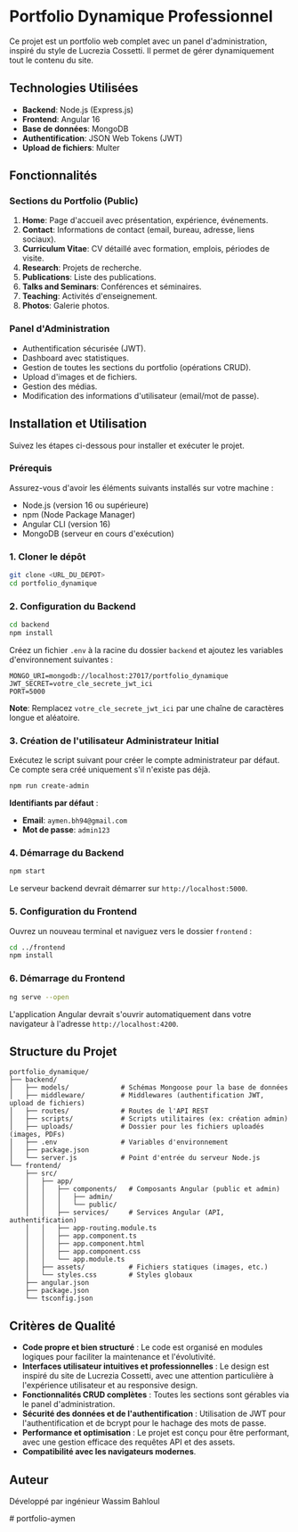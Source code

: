 # Portfolio Dynamique Professionnel

Ce projet est un portfolio web complet avec un panel d'administration, inspiré du style de Lucrezia Cossetti. Il permet de gérer dynamiquement tout le contenu du site.

## Technologies Utilisées

- **Backend**: Node.js (Express.js)
- **Frontend**: Angular 16
- **Base de données**: MongoDB
- **Authentification**: JSON Web Tokens (JWT)
- **Upload de fichiers**: Multer

## Fonctionnalités

### Sections du Portfolio (Public)
1.  **Home**: Page d'accueil avec présentation, expérience, événements.
2.  **Contact**: Informations de contact (email, bureau, adresse, liens sociaux).
3.  **Curriculum Vitae**: CV détaillé avec formation, emplois, périodes de visite.
4.  **Research**: Projets de recherche.
5.  **Publications**: Liste des publications.
6.  **Talks and Seminars**: Conférences et séminaires.
7.  **Teaching**: Activités d'enseignement.
8.  **Photos**: Galerie photos.

### Panel d'Administration
-   Authentification sécurisée (JWT).
-   Dashboard avec statistiques.
-   Gestion de toutes les sections du portfolio (opérations CRUD).
-   Upload d'images et de fichiers.
-   Gestion des médias.
-   Modification des informations d'utilisateur (email/mot de passe).

## Installation et Utilisation

Suivez les étapes ci-dessous pour installer et exécuter le projet.

### Prérequis

Assurez-vous d'avoir les éléments suivants installés sur votre machine :
-   Node.js (version 16 ou supérieure)
-   npm (Node Package Manager)
-   Angular CLI (version 16)
-   MongoDB (serveur en cours d'exécution)

### 1. Cloner le dépôt

```bash
git clone <URL_DU_DEPOT>
cd portfolio_dynamique
```

### 2. Configuration du Backend

```bash
cd backend
npm install
```

Créez un fichier `.env` à la racine du dossier `backend` et ajoutez les variables d'environnement suivantes :

```
MONGO_URI=mongodb://localhost:27017/portfolio_dynamique
JWT_SECRET=votre_cle_secrete_jwt_ici
PORT=5000
```

**Note**: Remplacez `votre_cle_secrete_jwt_ici` par une chaîne de caractères longue et aléatoire.

### 3. Création de l'utilisateur Administrateur Initial

Exécutez le script suivant pour créer le compte administrateur par défaut. Ce compte sera créé uniquement s'il n'existe pas déjà.

```bash
npm run create-admin
```

**Identifiants par défaut** :
-   **Email**: `aymen.bh94@gmail.com`
-   **Mot de passe**: `admin123`

### 4. Démarrage du Backend

```bash
npm start
```

Le serveur backend devrait démarrer sur `http://localhost:5000`.

### 5. Configuration du Frontend

Ouvrez un nouveau terminal et naviguez vers le dossier `frontend` :

```bash
cd ../frontend
npm install
```

### 6. Démarrage du Frontend

```bash
ng serve --open
```

L'application Angular devrait s'ouvrir automatiquement dans votre navigateur à l'adresse `http://localhost:4200`.

## Structure du Projet

```
portfolio_dynamique/
├── backend/
│   ├── models/             # Schémas Mongoose pour la base de données
│   ├── middleware/         # Middlewares (authentification JWT, upload de fichiers)
│   ├── routes/             # Routes de l'API REST
│   ├── scripts/            # Scripts utilitaires (ex: création admin)
│   ├── uploads/            # Dossier pour les fichiers uploadés (images, PDFs)
│   ├── .env                # Variables d'environnement
│   ├── package.json
│   └── server.js           # Point d'entrée du serveur Node.js
└── frontend/
    ├── src/
    │   ├── app/
    │   │   ├── components/   # Composants Angular (public et admin)
    │   │   │   ├── admin/
    │   │   │   └── public/
    │   │   ├── services/     # Services Angular (API, authentification)
    │   │   ├── app-routing.module.ts
    │   │   ├── app.component.ts
    │   │   ├── app.component.html
    │   │   ├── app.component.css
    │   │   └── app.module.ts
    │   ├── assets/           # Fichiers statiques (images, etc.)
    │   └── styles.css        # Styles globaux
    ├── angular.json
    ├── package.json
    └── tsconfig.json
```

## Critères de Qualité

-   **Code propre et bien structuré** : Le code est organisé en modules logiques pour faciliter la maintenance et l'évolutivité.
-   **Interfaces utilisateur intuitives et professionnelles** : Le design est inspiré du site de Lucrezia Cossetti, avec une attention particulière à l'expérience utilisateur et au responsive design.
-   **Fonctionnalités CRUD complètes** : Toutes les sections sont gérables via le panel d'administration.
-   **Sécurité des données et de l'authentification** : Utilisation de JWT pour l'authentification et de bcrypt pour le hachage des mots de passe.
-   **Performance et optimisation** : Le projet est conçu pour être performant, avec une gestion efficace des requêtes API et des assets.
-   **Compatibilité avec les navigateurs modernes**.

## Auteur

Développé par ingénieur Wassim Bahloul

#   p o r t f o l i o - a y m e n  
 